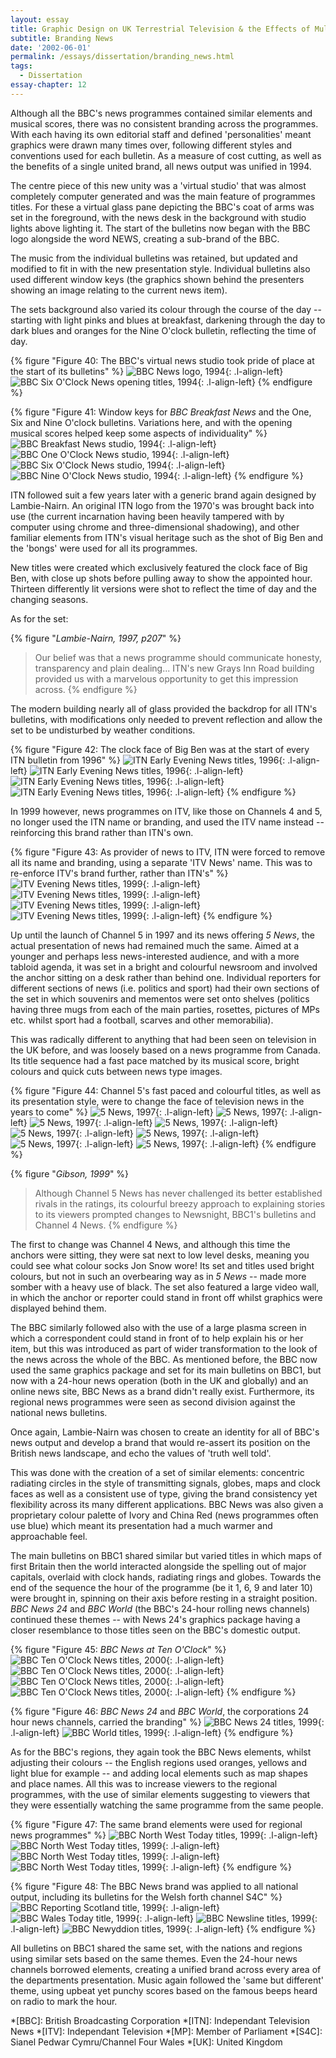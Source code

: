 ```yaml
---
layout: essay
title: Graphic Design on UK Terrestrial Television & the Effects of Multi-Channel Growth
subtitle: Branding News
date: '2002-06-01'
permalink: /essays/dissertation/branding_news.html
tags:
  - Dissertation
essay-chapter: 12
---
```

Although all the BBC's news programmes contained similar elements and musical scores, there was no consistent branding across the programmes. With each having its own editorial staff and defined 'personalities' meant graphics were drawn many times over, following different styles and conventions used for each bulletin. As a measure of cost cutting, as well as the benefits of a single united brand, all news output was unified in 1994.

The centre piece of this new unity was a 'virtual studio' that was almost completely computer generated and was the main feature of programmes titles. For these a virtual glass pane depicting the BBC's coat of arms was set in the foreground, with the news desk in the background with studio lights above lighting it. The start of the bulletins now began with the BBC logo alongside the word NEWS, creating a sub-brand of the BBC.

The music from the individual bulletins was retained, but updated and modified to fit in with the new presentation style. Individual bulletins also used different window keys (the graphics shown behind the presenters showing an image relating to the current news item).

The sets background also varied its colour through the course of the day -- starting with light pinks and blues at breakfast, darkening through the day to dark blues and oranges for the Nine O'clock bulletin, reflecting the time of day.

{% figure "Figure 40: The BBC's virtual news studio took pride of place at the start of its bulletins" %}
![BBC News logo, 1994](/assets/images/essays/dissertation/figure-40a.png){: .l-align-left}
![BBC Six O'Clock News opening titles, 1994](/assets/images/essays/dissertation/figure-40b.png){: .l-align-left}
{% endfigure %}

{% figure "Figure 41: Window keys for <cite>BBC Breakfast News</cite> and the One, Six and Nine O'clock bulletins. Variations here, and with the opening musical scores helped keep some aspects of individuality" %}
![BBC Breakfast News studio, 1994](/assets/images/essays/dissertation/figure-41a.png){: .l-align-left}
![BBC One O'Clock News studio, 1994](/assets/images/essays/dissertation/figure-41b.png){: .l-align-left}
![BBC Six O'Clock News studio, 1994](/assets/images/essays/dissertation/figure-41c.png){: .l-align-left}
![BBC Nine O'Clock News studio, 1994](/assets/images/essays/dissertation/figure-41d.png){: .l-align-left}
{% endfigure %}

ITN followed suit a few years later with a generic brand again designed by Lambie-Nairn. An original ITN logo from the 1970's was brought back into use (the current incarnation having been heavily tampered with by computer using chrome and three-dimensional shadowing), and other familiar elements from ITN's visual heritage such as the shot of Big Ben and the 'bongs' were used for all its programmes.

New titles were created which exclusively featured the clock face of Big Ben, with close up shots before pulling away to show the appointed hour. Thirteen differently lit versions were shot to reflect the time of day and the changing seasons.

As for the set:

{% figure "<cite>Lambie-Nairn, 1997, p207</cite>" %}
> Our belief was that a news programme should communicate honesty, transparency and plain dealing... ITN's new Grays Inn Road building provided us with a marvelous opportunity to get this impression across.
{% endfigure %}

The modern building nearly all of glass provided the backdrop for all ITN's bulletins, with modifications only needed to prevent reflection and allow the set to be undisturbed by weather conditions.

{% figure "Figure 42: The clock face of Big Ben was at the start of every ITN bulletin from 1996" %}
![ITN Early Evening News titles, 1996](/assets/images/essays/dissertation/figure-42a.png){: .l-align-left}
![ITN Early Evening News titles, 1996](/assets/images/essays/dissertation/figure-42b.png){: .l-align-left}
![ITN Early Evening News titles, 1996](/assets/images/essays/dissertation/figure-42c.png){: .l-align-left}
![ITN Early Evening News titles, 1996](/assets/images/essays/dissertation/figure-42d.png){: .l-align-left}
{% endfigure %}

In 1999 however, news programmes on ITV, like those on Channels 4 and 5, no longer used the ITN name or branding, and used the ITV name instead -- reinforcing this brand rather than ITN's own.

{% figure "Figure 43: As provider of news to ITV, ITN were forced to remove all its name and branding, using a separate 'ITV News' name. This was to re-enforce ITV's brand further, rather than ITN's" %}
![ITV Evening News titles, 1999](/assets/images/essays/dissertation/figure-43a.png){: .l-align-left}
![ITV Evening News titles, 1999](/assets/images/essays/dissertation/figure-43b.png){: .l-align-left}
![ITV Evening News titles, 1999](/assets/images/essays/dissertation/figure-43c.png){: .l-align-left}
![ITV Evening News titles, 1999](/assets/images/essays/dissertation/figure-43d.png){: .l-align-left}
{% endfigure %}

Up until the launch of Channel 5 in 1997 and its news offering <cite>5 News</cite>, the actual presentation of news had remained much the same. Aimed at a younger and perhaps less news-interested audience, and with a more tabloid agenda, it was set in a bright and colourful newsroom and involved the anchor sitting on a desk rather than behind one. Individual reporters for different sections of news (i.e. politics and sport) had their own sections of the set in which souvenirs and mementos were set onto shelves (politics having three mugs from each of the main parties, rosettes, pictures of MPs etc. whilst sport had a football, scarves and other memorabilia).

This was radically different to anything that had been seen on television in the UK before, and was loosely based on a news programme from Canada. Its title sequence had a fast pace matched by its musical score, bright colours and quick cuts between news type images.

{% figure "Figure 44: Channel 5's fast paced and colourful titles, as well as its presentation style, were to change the face of television news in the years to come" %}
![5 News, 1997](/assets/images/essays/dissertation/figure-44a.png){: .l-align-left}
![5 News, 1997](/assets/images/essays/dissertation/figure-44b.png){: .l-align-left}
![5 News, 1997](/assets/images/essays/dissertation/figure-44c.png){: .l-align-left}
![5 News, 1997](/assets/images/essays/dissertation/figure-44d.png){: .l-align-left}
![5 News, 1997](/assets/images/essays/dissertation/figure-44e.png){: .l-align-left}
![5 News, 1997](/assets/images/essays/dissertation/figure-44f.png){: .l-align-left}
![5 News, 1997](/assets/images/essays/dissertation/figure-44g.png){: .l-align-left}
![5 News, 1997](/assets/images/essays/dissertation/figure-44h.png){: .l-align-left}
{% endfigure %}

{% figure "<cite>Gibson, 1999</cite>" %}
> Although Channel 5 News has never challenged its better established rivals in the ratings, its colourful breezy approach to explaining stories to its viewers prompted changes to Newsnight, BBC1's bulletins and Channel 4 News.
{% endfigure %}

The first to change was Channel 4 News, and although this time the anchors were sitting, they were sat next to low level desks, meaning you could see what colour socks Jon Snow wore! Its set and titles used bright colours, but not in such an overbearing way as in <cite>5 News</cite> -- made more somber with a heavy use of black. The set also featured a large video wall, in which the anchor or reporter could stand in front off whilst graphics were displayed behind them.

The BBC similarly followed also with the use of a large plasma screen in which a correspondent could stand in front of to help explain his or her item, but this was introduced as part of wider transformation to the look of the news across the whole of the BBC. As mentioned before, the BBC now used the same graphics package and set for its main bulletins on BBC1, but now with a 24-hour news operation (both in the UK and globally) and an online news site, BBC News as a brand didn't really exist. Furthermore, its regional news programmes were seen as second division against the national news bulletins.

Once again, Lambie-Nairn was chosen to create an identity for all of BBC's news output and develop a brand that would re-assert its position on the British news landscape, and echo the values of 'truth well told'.

This was done with the creation of a set of similar elements: concentric radiating circles in the style of transmitting signals, globes, maps and clock faces as well as a consistent use of type, giving the brand consistency yet flexibility across its many different applications. BBC News was also given a proprietary colour palette of Ivory and China Red (news programmes often use blue) which meant its presentation had a much warmer and approachable feel.

The main bulletins on BBC1 shared similar but varied titles in which maps of first Britain then the world interacted alongside the spelling out of major capitals, overlaid with clock hands, radiating rings and globes. Towards the end of the sequence the hour of the programme (be it 1, 6, 9 and later 10) were brought in, spinning on their axis before resting in a straight position. <cite>BBC News 24</cite> and <cite>BBC World</cite> (the BBC's 24-hour rolling news channels) continued these themes -- with News 24's graphics package having a closer resemblance to those titles seen on the BBC's domestic output.

{% figure "Figure 45: <cite>BBC News at Ten O'Clock</cite>" %}
![BBC Ten O'Clock News titles, 2000](/assets/images/essays/dissertation/figure-45a.png){: .l-align-left}
![BBC Ten O'Clock News titles, 2000](/assets/images/essays/dissertation/figure-45b.png){: .l-align-left}
![BBC Ten O'Clock News titles, 2000](/assets/images/essays/dissertation/figure-45c.png){: .l-align-left}
![BBC Ten O'Clock News titles, 2000](/assets/images/essays/dissertation/figure-45d.png){: .l-align-left}
{% endfigure %}

{% figure "Figure 46: <cite>BBC News 24</cite> and <cite>BBC World</cite>, the corporations 24 hour news channels, carried the branding" %}
![BBC News 24 titles, 1999](/assets/images/essays/dissertation/figure-46a.png){: .l-align-left}
![BBC World titles, 1999](/assets/images/essays/dissertation/figure-46b.png){: .l-align-left}
{% endfigure %}

As for the BBC's regions, they again took the BBC News elements, whilst adjusting their colours -- the English regions used oranges, yellows and light blue for example -- and adding local elements such as map shapes and place names. All this was to increase viewers to the regional programmes, with the use of similar elements suggesting to viewers that they were essentially watching the same programme from the same people.

{% figure "Figure 47: The same brand elements were used for regional news programmes" %}
![BBC North West Today titles, 1999](/assets/images/essays/dissertation/figure-47a.png){: .l-align-left}
![BBC North West Today titles, 1999](/assets/images/essays/dissertation/figure-47b.png){: .l-align-left}
![BBC North West Today titles, 1999](/assets/images/essays/dissertation/figure-47c.png){: .l-align-left}
![BBC North West Today titles, 1999](/assets/images/essays/dissertation/figure-47d.png){: .l-align-left}
{% endfigure %}

{% figure "Figure 48: The BBC News brand was applied to all national output, including its bulletins for the Welsh forth channel S4C" %}
![BBC Reporting Scotland title, 1999](/assets/images/essays/dissertation/figure-48a.png){: .l-align-left}
![BBC Wales Today title, 1999](/assets/images/essays/dissertation/figure-48b.png){: .l-align-left}
![BBC Newsline titles, 1999](/assets/images/essays/dissertation/figure-48c.png){: .l-align-left}
![BBC Newyddion titles, 1999](/assets/images/essays/dissertation/figure-48d.png){: .l-align-left}
{% endfigure %}

All bulletins on BBC1 shared the same set, with the nations and regions using similar sets based on the same themes. Even the 24-hour news channels borrowed elements, creating a unified brand across every area of the departments presentation. Music again followed the 'same but different' theme, using upbeat yet punchy scores based on the famous beeps heard on radio to mark the hour.

*[BBC]: British Broadcasting Corporation
*[ITN]: Independant Television News
*[ITV]: Independant Television
*[MP]: Member of Parliament
*[S4C]: Sianel Pedwar Cymru/Channel Four Wales
*[UK]: United Kingdom

